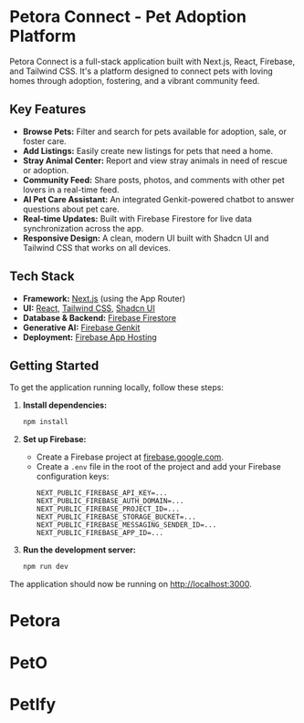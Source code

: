 # Petora Connect - Pet Adoption Platform

Petora Connect is a full-stack application built with Next.js, React, Firebase, and Tailwind CSS. It's a platform designed to connect pets with loving homes through adoption, fostering, and a vibrant community feed.

## Key Features

- **Browse Pets:** Filter and search for pets available for adoption, sale, or foster care.
- **Add Listings:** Easily create new listings for pets that need a home.
- **Stray Animal Center:** Report and view stray animals in need of rescue or adoption.
- **Community Feed:** Share posts, photos, and comments with other pet lovers in a real-time feed.
- **AI Pet Care Assistant:** An integrated Genkit-powered chatbot to answer questions about pet care.
- **Real-time Updates:** Built with Firebase Firestore for live data synchronization across the app.
- **Responsive Design:** A clean, modern UI built with Shadcn UI and Tailwind CSS that works on all devices.

## Tech Stack

- **Framework:** [Next.js](https://nextjs.org/) (using the App Router)
- **UI:** [React](https://react.dev/), [Tailwind CSS](https://tailwindcss.com/), [Shadcn UI](https://ui.shadcn.com/)
- **Database & Backend:** [Firebase Firestore](https://firebase.google.com/docs/firestore)
- **Generative AI:** [Firebase Genkit](https://firebase.google.com/docs/genkit)
- **Deployment:** [Firebase App Hosting](https://firebase.google.com/docs/app-hosting)

## Getting Started

To get the application running locally, follow these steps:

1.  **Install dependencies:**
    ```bash
    npm install
    ```

2.  **Set up Firebase:**
    - Create a Firebase project at [firebase.google.com](https://firebase.google.com/).
    - Create a `.env` file in the root of the project and add your Firebase configuration keys:
      ```
      NEXT_PUBLIC_FIREBASE_API_KEY=...
      NEXT_PUBLIC_FIREBASE_AUTH_DOMAIN=...
      NEXT_PUBLIC_FIREBASE_PROJECT_ID=...
      NEXT_PUBLIC_FIREBASE_STORAGE_BUCKET=...
      NEXT_PUBLIC_FIREBASE_MESSAGING_SENDER_ID=...
      NEXT_PUBLIC_FIREBASE_APP_ID=...
      ```

3.  **Run the development server:**
    ```bash
    npm run dev
    ```

The application should now be running on [http://localhost:3000](http://localhost:3000).
# Petora
# PetO
# PetIfy
